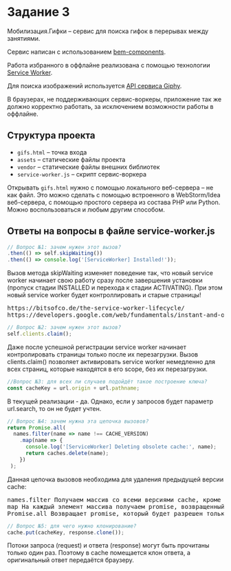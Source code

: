 # Задание 3

Мобилизация.Гифки – сервис для поиска гифок в перерывах между занятиями.

Сервис написан с использованием [bem-components](https://ru.bem.info/platform/libs/bem-components/5.0.0/).

Работа избранного в оффлайне реализована с помощью технологии [Service Worker](https://developer.mozilla.org/ru/docs/Web/API/Service_Worker_API/Using_Service_Workers).

Для поиска изображений используется [API сервиса Giphy](https://github.com/Giphy/GiphyAPI).

В браузерах, не поддерживающих сервис-воркеры, приложение так же должно корректно работать, 
за исключением возможности работы в оффлайне.

## Структура проекта

  * `gifs.html` – точка входа
  * `assets` – статические файлы проекта
  * `vendor` –  статические файлы внешних библиотек
  * `service-worker.js` – скрипт сервис-воркера

Открывать `gifs.html` нужно с помощью локального веб-сервера – не как файл. 
Это можно сделать с помощью встроенного в WebStorm/Idea веб-сервера, с помощью простого сервера
из состава PHP или Python. Можно воспользоваться и любым другим способом.

## Ответы на вопросы в файле service-worker.js

```javascript
// Вопрос №1: зачем нужен этот вызов?
.then(() => self.skipWaiting())
.then(() => console.log('[ServiceWorker] Installed!'));
```

Вызов метода skipWaiting изменяет поведение так,
что новый service worker начинает свою работу сразу после завершения установки
(пропуск стадии INSTALLED и перехода к стадии ACTIVATING).
При этом новый service worker будет контроллировать и старые страницы!
<pre>
https://bitsofco.de/the-service-worker-lifecycle/
https://developers.google.com/web/fundamentals/instant-and-offline/service-worker/lifecycle
</pre>

```javascript
// Вопрос №2: зачем нужен этот вызов?
self.clients.claim();
```

Даже после успешной регистрации service worker начинает контролировать страницы только после их перезагрузки. Вызов clients.claim() позволяет активировать service worker немедленно для всех страниц, которые находятся в его scope, без их перезагрузки.

```javascript
//Вопрос №3: для всех ли случаев подойдёт такое построение ключа?
const cacheKey = url.origin + url.pathname;
```

В текущей реализации - да. Однако, eсли у запросов будет параметр url.search, то он не будет учтен.

```javascript
// Вопрос №4: зачем нужна эта цепочка вызовов?
return Promise.all(
  names.filter(name => name !== CACHE_VERSION)
    .map(name => {
      console.log('[ServiceWorker] Deleting obsolete cache:', name);
      return caches.delete(name);
    })
 );
 ```
 
Данная цепочка вызовов необходима для удаления предыдущей версии cache:
<pre>
names.filter Получаем массив со всеми версиями cache, кроме текущей
map На каждый элемент массива получаем promise, возвращенный вызовом caches.delete
Promise.all Возвращает promise, который будет разрешен только когда разрешатся все promises из caches.delete
</pre>

```javascript
// Вопрос №5: для чего нужно клонирование?
cache.put(cacheKey, response.clone());
```

Потоки запроса (request) и ответа (response) могут быть прочитаны только один раз.
Поэтому в cache помещается клон ответа, а оригинальный ответ передаётся браузеру.
